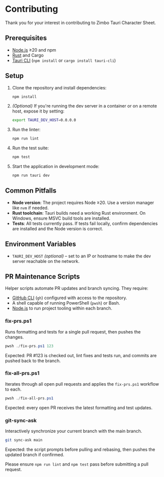 # Contributing

Thank you for your interest in contributing to Zimbo Tauri Character Sheet.

## Prerequisites

- [Node.js](https://nodejs.org/) ≥20 and npm
- [Rust](https://www.rust-lang.org/tools/install) and Cargo
- [Tauri CLI](https://tauri.app/) (`npm install` or `cargo install tauri-cli`)

## Setup

1. Clone the repository and install dependencies:

   ```bash
   npm install
   ```

2. _(Optional)_ If you're running the dev server in a container or on a remote host, expose it by setting:

   ```bash
   export TAURI_DEV_HOST=0.0.0.0
   ```

3. Run the linter:

   ```bash
   npm run lint
   ```

4. Run the test suite:

   ```bash
   npm test
   ```

5. Start the application in development mode:

   ```bash
   npm run tauri dev
   ```

## Common Pitfalls

- **Node version**: The project requires Node ≥20. Use a version manager like `nvm` if needed.
- **Rust toolchain**: Tauri builds need a working Rust environment. On Windows, ensure MSVC build tools are installed.
- **Tests**: All tests currently pass. If tests fail locally, confirm dependencies are installed and the Node version is correct.

## Environment Variables

- `TAURI_DEV_HOST` _(optional)_ – set to an IP or hostname to make the dev server reachable on the network.

## PR Maintenance Scripts

Helper scripts automate PR updates and branch syncing. They require:

- [GitHub CLI](https://cli.github.com/) (`gh`) configured with access to the repository.
- A shell capable of running PowerShell (`pwsh`) or Bash.
- [Node.js](https://nodejs.org/) to run project tooling within each branch.

### fix-prs.ps1

Runs formatting and tests for a single pull request, then pushes the changes.

```powershell
pwsh ./fix-prs.ps1 123
```

Expected: PR #123 is checked out, lint fixes and tests run, and commits are pushed back to the branch.

### fix-all-prs.ps1

Iterates through all open pull requests and applies the `fix-prs.ps1` workflow to each.

```powershell
pwsh ./fix-all-prs.ps1
```

Expected: every open PR receives the latest formatting and test updates.

### git-sync-ask

Interactively synchronize your current branch with the main branch.

```bash
git sync-ask main
```

Expected: the script prompts before pulling and rebasing, then pushes the updated branch if confirmed.

Please ensure `npm run lint` and `npm test` pass before submitting a pull request.
